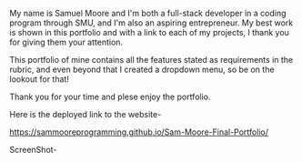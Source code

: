 My name is Samuel Moore and I'm both a full-stack developer in a coding program through SMU, and I'm also an aspiring entrepreneur.
My best work is shown in this portfolio and with a link to each of my projects, I thank you for giving them your attention.


This portfolio of mine contains all the features stated as requirements in the rubric, and even beyond that I created a dropdown menu, so be on the lookout for that!

Thank you for your time and plese enjoy the portfolio.

Here is the deployed link to the website-

https://sammooreprogramming.github.io/Sam-Moore-Final-Portfolio/

ScreenShot-



